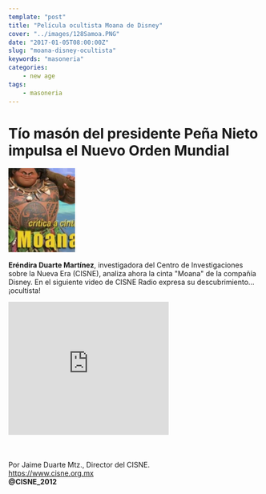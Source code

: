 ```yaml
---
template: "post"
title: "Película ocultista Moana de Disney"
cover: "../images/128Samoa.PNG"
date: "2017-01-05T08:00:00Z"
slug: "moana-disney-ocultista"
keywords: "masoneria"
categories: 
    - new age
tags: 
    - masoneria
---
```




# Tío masón del presidente Peña Nieto impulsa el Nuevo Orden Mundial
![Samoa](../images/128Samoa.PNG)

**Eréndira Duarte Martínez**, investigadora del Centro de Investigaciones sobre la Nueva Era (CISNE), analiza ahora la cinta "Moana" de la compañía Disney. En el siguiente video de CISNE Radio expresa su descubrimiento... ¡ocultista!

<iframe width="320" height="266" src="https://www.youtube.com/embed/LvGtkpUtiG0" title="YouTube video player" frameborder="0" allow="accelerometer; autoplay; clipboard-write; encrypted-media; gyroscope; picture-in-picture" allowfullscreen></iframe>



<br/><br/>
Por Jaime Duarte Mtz., Director del CISNE.  
<https://www.cisne.org.mx>  
**@CISNE_2012**